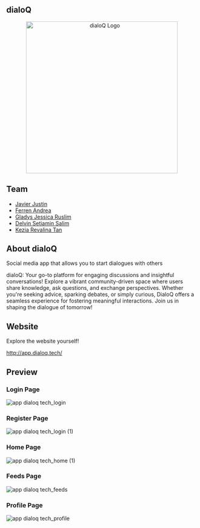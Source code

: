 ## dialoQ

<p align="center">
    <a href="http://app.dialoq.tech" target="_blank">
        <img src="https://github.com/javierjustin13/dialoQ/assets/88891911/64e18f02-5667-42da-a1f0-4799870b2253" width="400" alt="dialoQ Logo">
    </a>
</p>

## Team 

- [Javier Justin](https://github.com/javierjustin13)
- [Ferren Andrea](https://github.com/lefren)
- [Gladys Jessica Ruslim](https://github.com/gladysruslim)
- [Delvin Setiamin Salim](https://github.com/Interblues88)
- [Kezia Revalina Tan](https://github.com/sparkel124)

## About dialoQ

Social media app that allows you to start dialogues with others

dialoQ: Your go-to platform for engaging discussions and insightful conversations! Explore a vibrant community-driven space where users share knowledge, ask questions, and exchange perspectives. Whether you're seeking advice, sparking debates, or simply curious, DialoQ offers a seamless experience for fostering meaningful interactions. Join us in shaping the dialogue of tomorrow!

## Website

Explore the website yourself!

http://app.dialoq.tech/

## Preview

### Login Page
![app dialoq tech_login](https://github.com/javierjustin13/dialoQ/assets/88891911/7b2793be-3953-47a0-800b-aafa25f6fb08)

### Register Page
![app dialoq tech_login (1)](https://github.com/javierjustin13/dialoQ/assets/88891911/aaf8e2f5-750b-40d0-885e-aabd172b5d2f)

### Home Page
![app dialoq tech_home (1)](https://github.com/javierjustin13/dialoQ/assets/88891911/0ce747d9-dba4-410c-840d-b8294569b69a)

### Feeds Page
![app dialoq tech_feeds](https://github.com/javierjustin13/dialoQ/assets/88891911/20557307-9c3d-447e-be27-3a41d821975c)

### Profile Page
![app dialoq tech_profile](https://github.com/javierjustin13/dialoQ/assets/88891911/6aee2d96-7cc4-4176-9ffa-233b2ae23ab7)
